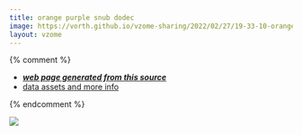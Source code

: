 ```yaml
---
title: orange purple snub dodec
image: https://vorth.github.io/vzome-sharing/2022/02/27/19-33-10-orange-purple-snub-dodec/orange-purple-snub-dodec.png
layout: vzome
---
```


{% comment %}
 - [***web page generated from this source***][post]
 - [data assets and more info][github]

[post]: <https://vorth.github.io/vzome-sharing/2022/02/27/orange-purple-snub-dodec-19-33-10.html>
[github]: <https://github.com/vorth/vzome-sharing/tree/main/2022/02/27/19-33-10-orange-purple-snub-dodec/>
{% endcomment %}

<vzome-viewer style="width: 100%; height: 65vh;"
       src="https://vorth.github.io/vzome-sharing/2022/02/27/19-33-10-orange-purple-snub-dodec/orange-purple-snub-dodec.vZome" >
  <img src="https://vorth.github.io/vzome-sharing/2022/02/27/19-33-10-orange-purple-snub-dodec/orange-purple-snub-dodec.png" />
</vzome-viewer>